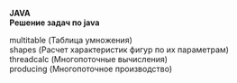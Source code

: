 **JAVA**  
**Решение задач по java**  

multitable (Таблица умножения)  
shapes (Расчет характеристик фигур по их параметрам)  
threadcalc (Многопоточные вычисления)  
producing (Многопоточное производство)  
  
